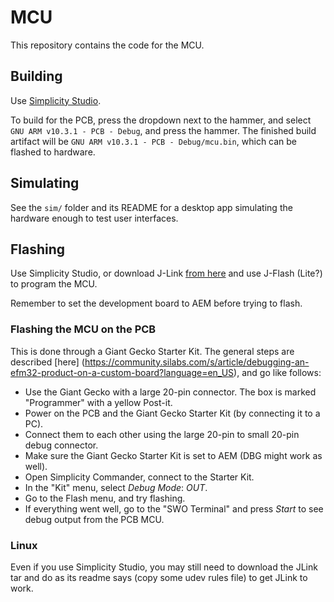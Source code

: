 # MCU

This repository contains the code for the MCU.

## Building

Use [Simplicity Studio](https://www.silabs.com/developers/simplicity-studio).

To build for the PCB, press the dropdown next to the hammer, and select
`GNU ARM v10.3.1 - PCB - Debug`, and press the hammer.
The finished build artifact will be `GNU ARM v10.3.1 - PCB - Debug/mcu.bin`,
which can be flashed to hardware.

## Simulating

See the `sim/` folder and its README for a desktop app simulating the hardware
enough to test user interfaces.

## Flashing

Use Simplicity Studio, or download J-Link [from here](https://www.segger.com/downloads/jlink/)
and use J-Flash (Lite?) to program the MCU.

Remember to set the development board to AEM before trying to flash.

### Flashing the MCU on the PCB
This is done through a Giant Gecko Starter Kit.
The general steps are described [here]
(https://community.silabs.com/s/article/debugging-an-efm32-product-on-a-custom-board?language=en_US), and go like follows:
 - Use the Giant Gecko with a large 20-pin connector. The box is marked "Programmer" with a yellow Post-it.
 - Power on the PCB and the Giant Gecko Starter Kit (by connecting it to a PC).
 - Connect them to each other using the large 20-pin to small 20-pin debug connector.
 - Make sure the Giant Gecko Starter Kit is set to AEM (DBG might work as well). 
 - Open Simplicity Commander, connect to the Starter Kit. 
 - In the "Kit" menu, select *Debug Mode*: *OUT*.
 - Go to the Flash menu, and try flashing.
 - If everything went well, go to the "SWO Terminal" and press *Start* to see debug output from the PCB MCU.

### Linux
Even if you use Simplicity Studio, you may still need to download the JLink
tar and do as its readme says (copy some udev rules file) to get JLink to work.

